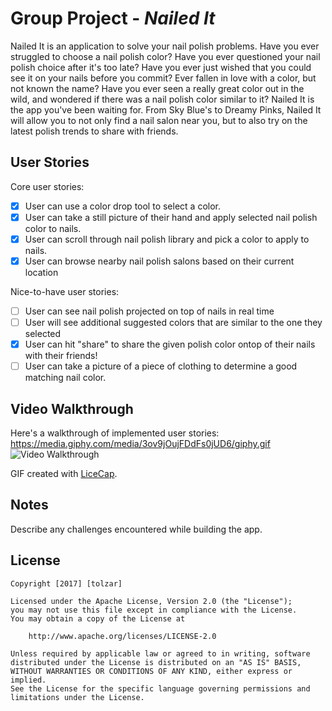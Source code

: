 # Group Project - *Nailed It*

Nailed It is an application to solve your nail polish problems. Have you ever struggled to choose a nail polish color? Have you ever questioned your nail polish choice after it's too late? Have you ever just wished that you could see it on your nails before you commit? Ever fallen in love with a color, but not known the name? Have you ever seen a really great color out in the wild, and wondered if there was a nail polish color similar to it? Nailed It is the app you've been waiting for. From Sky Blue's to Dreamy Pinks, Nailed It will allow you to not only find a nail salon near you, but to also try on the latest polish trends to share with friends.

## User Stories

Core user stories:

- [x] User can use a color drop tool to select a color.
- [x] User can take a still picture of their hand and apply selected
  nail polish color to nails.
- [x] User can scroll through nail polish library and pick a color to
  apply to nails.
- [x] User can browse nearby nail polish salons based on their current
  location

Nice-to-have user stories:
- [ ] User can see nail polish projected on top of nails in real time
- [ ] User will see additional suggested colors that are similar to the
  one they selected
- [x] User can hit "share" to share the given polish color ontop of
  their nails with their friends!
- [ ] User can take a picture of a piece of clothing to determine a good
  matching nail color.

## Video Walkthrough

Here's a walkthrough of implemented user stories:
https://media.giphy.com/media/3ov9jOujFDdFs0jUD6/giphy.gif
<img src='https://media.giphy.com/media/3ov9jOujFDdFs0jUD6/giphy.gif' title='Video Walkthrough' width='' alt='Video Walkthrough' />

GIF created with [LiceCap](http://www.cockos.com/licecap/).

## Notes

Describe any challenges encountered while building the app.

## License

    Copyright [2017] [tolzar]

    Licensed under the Apache License, Version 2.0 (the "License");
    you may not use this file except in compliance with the License.
    You may obtain a copy of the License at

        http://www.apache.org/licenses/LICENSE-2.0

    Unless required by applicable law or agreed to in writing, software
    distributed under the License is distributed on an "AS IS" BASIS,
    WITHOUT WARRANTIES OR CONDITIONS OF ANY KIND, either express or implied.
    See the License for the specific language governing permissions and
    limitations under the License.

